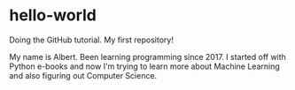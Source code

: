 # hello-world
Doing the GitHub tutorial. My first repository!

My name is Albert. Been learning programming since 2017. I started off with Python e-books and now I'm trying to learn more about Machine Learning and also figuring out Computer Science.

